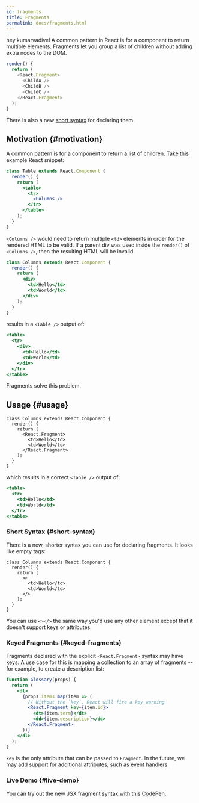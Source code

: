 ```yaml
---
id: fragments
title: Fragments
permalink: docs/fragments.html
---
```

hey kumarvadivel
A common pattern in React is for a component to return multiple elements. Fragments let you group a list of children without adding extra nodes to the DOM.

```js
render() {
  return (
    <React.Fragment>
      <ChildA />
      <ChildB />
      <ChildC />
    </React.Fragment>
  );
}
```

There is also a new [short syntax](#short-syntax) for declaring them.

## Motivation {#motivation}

A common pattern is for a component to return a list of children. Take this example React snippet:

```jsx
class Table extends React.Component {
  render() {
    return (
      <table>
        <tr>
          <Columns />
        </tr>
      </table>
    );
  }
}
```

`<Columns />` would need to return multiple `<td>` elements in order for the rendered HTML to be valid. If a parent div was used inside the `render()` of `<Columns />`, then the resulting HTML will be invalid.

```jsx
class Columns extends React.Component {
  render() {
    return (
      <div>
        <td>Hello</td>
        <td>World</td>
      </div>
    );
  }
}
```

results in a `<Table />` output of:

```jsx
<table>
  <tr>
    <div>
      <td>Hello</td>
      <td>World</td>
    </div>
  </tr>
</table>
```

Fragments solve this problem.

## Usage {#usage}

```jsx{4,7}
class Columns extends React.Component {
  render() {
    return (
      <React.Fragment>
        <td>Hello</td>
        <td>World</td>
      </React.Fragment>
    );
  }
}
```

which results in a correct `<Table />` output of:

```jsx
<table>
  <tr>
    <td>Hello</td>
    <td>World</td>
  </tr>
</table>
```

### Short Syntax {#short-syntax}

There is a new, shorter syntax you can use for declaring fragments. It looks like empty tags:

```jsx{4,7}
class Columns extends React.Component {
  render() {
    return (
      <>
        <td>Hello</td>
        <td>World</td>
      </>
    );
  }
}
```

You can use `<></>` the same way you'd use any other element except that it doesn't support keys or attributes.

### Keyed Fragments {#keyed-fragments}

Fragments declared with the explicit `<React.Fragment>` syntax may have keys. A use case for this is mapping a collection to an array of fragments -- for example, to create a description list:

```jsx
function Glossary(props) {
  return (
    <dl>
      {props.items.map(item => (
        // Without the `key`, React will fire a key warning
        <React.Fragment key={item.id}>
          <dt>{item.term}</dt>
          <dd>{item.description}</dd>
        </React.Fragment>
      ))}
    </dl>
  );
}
```

`key` is the only attribute that can be passed to `Fragment`. In the future, we may add support for additional attributes, such as event handlers.

### Live Demo {#live-demo}

You can try out the new JSX fragment syntax with this [CodePen](https://codepen.io/reactjs/pen/VrEbjE?editors=1000).
